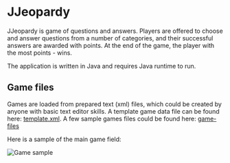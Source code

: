 # JJeopardy

JJeopardy is game of questions and answers. Players are offered to choose and answer 
questions from a number of categories, and their successful answers are awarded with points.
At the end of the game, the player with the most points - wins.

The application is written in Java and requires Java runtime to run.

## Game files

Games are loaded from prepared text (xml) files, which could be created by anyone with basic
text editor skills. A template game data file can be found here:
[template.xml](https://github.com/mrzhenya/jjeopardy/blob/main/game-files/template.xml). A few sample
games files could be found here: [game-files](https://github.com/mrzhenya/jjeopardy/blob/main/game-files/)

Here is a sample of the main game field:

![Game sample](https://github.com/mrzhenya/jjeopardy/assets/9154225/f2b3d0e5-73df-4405-89cc-3cc66414e2ac)
